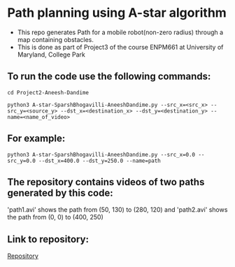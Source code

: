 # Path planning using A-star algorithm
- This repo generates Path for a mobile robot(non-zero radius) through a map containing obstacles.
- This is done as part of Project3 of the course ENPM661 at University of Maryland, College Park

## To run the code use the following commands:
`cd Project2-Aneesh-Dandime`

`python3 A-star-SparshBhogavilli-AneeshDandime.py --src_x=<src_x> --src_y=<source_y> --dst_x=<destination_x> --dst_y=<destination_y> --name=<name_of_video>`

## For example:
`python3 A-star-SparshBhogavilli-AneeshDandime.py --src_x=0.0 --src_y=0.0 --dst_x=400.0 --dst_y=250.0 --name=path`

## The repository contains videos of two paths generated by this code:
'path1.avi' shows the path from (50, 130) to (280, 120) and 'path2.avi' shows the path from (0, 0) to (400, 250)

## Link to repository:
[Repository](https://github.com/sparsh-b/A-star_mobile-robot)
